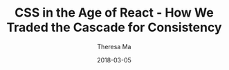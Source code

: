 ---
date: 2018-03-05
title: CSS in the Age of React - How We Traded the Cascade for Consistency
author: Theresa Ma
link: https://engineeringblog.yelp.com/2018/03/css-in-the-age-of-react.html
description: With hundreds of engineers, developers and designers, ensuring visual consistency across Yelp is a challenging task. We’ve been migrating our web components from Yelp Cheetah to React to increase designer and developer productivity while ensuring visual consistency.
tags:
- code

# ================================
# ARTICLE TAGS AVAILABLE
# ================================
# - animation
# - code
# - contribution
# - design-tokens
# - figma
# - leadership
# - patterns
# - process
# - sketch
# ================================
---